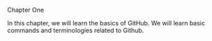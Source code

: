 Chapter One

In this chapter, we will learn the basics of GitHub.
We will learn basic commands and terminologies related to Github.
